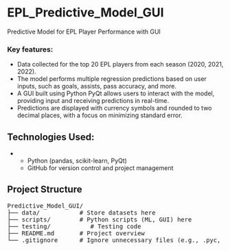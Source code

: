# EPL_Predictive_Model_GUI
Predictive Model for EPL Player Performance with GUI


### Key features:
- Data collected for the top 20 EPL players from each season (2020, 2021, 2022).
- The model performs multiple regression predictions based on user inputs, such as goals, assists, pass accuracy, and more.
- A GUI built using Python PyQt allows users to interact with the model, providing input and receiving predictions in real-time.
- Predictions are displayed with currency symbols and rounded to two decimal places, with a focus on minimizing standard error.

## Technologies Used:
- <ul>
  <li>Python (pandas, scikit-learn, PyQt)</li>
  <li>GitHub for version control and project management</li>
</ul>

## Project Structure
<pre>
Predictive_Model_GUI/
├── data/           # Store datasets here
├── scripts/        # Python scripts (ML, GUI) here
├── testing/           # Testing code
├── README.md       # Project overview
└── .gitignore      # Ignore unnecessary files (e.g., .pyc, __pycache__, dataset files)
</pre>
